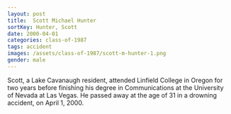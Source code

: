 ```yaml
---
layout: post
title:  Scott Michael Hunter
sortKey: Hunter, Scott
date: 2000-04-01
categories: class-of-1987
tags: accident
images: /assets/class-of-1987/scott-m-hunter-1.png
gender: male
---
```

Scott, a Lake Cavanaugh resident, attended Linfield College in Oregon for two years before finishing his degree in Communications at the University of Nevada at Las Vegas.  He passed away at the age of 31 in a drowning accident, on April 1, 2000.
